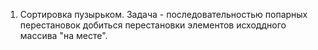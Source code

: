 1. Cортировка пузырьком. Задача - последовательностью попарных перестановок добиться перестановки элементов исходдного массива "на месте".